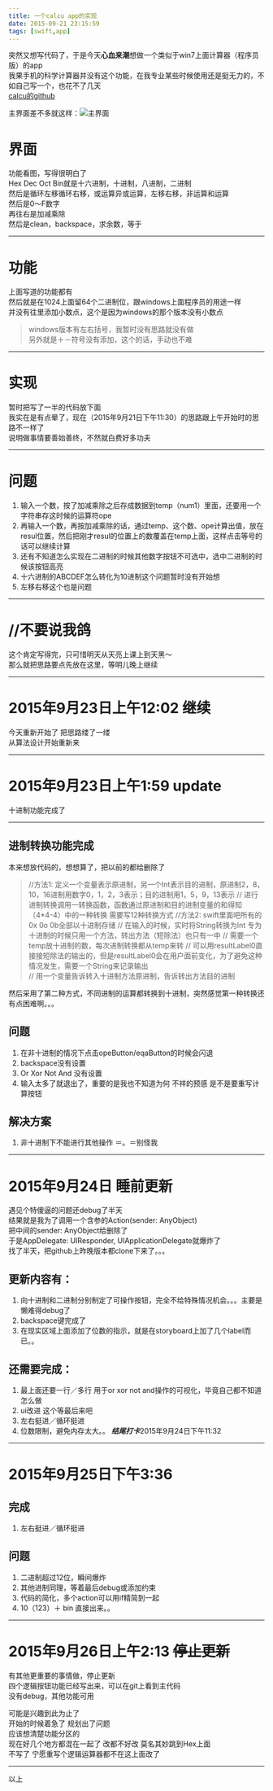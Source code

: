 ```yaml
---
title: 一个calcu app的实现
date: 2015-09-21 23:15:59
tags: [swift,app]
---
```

突然又想写代码了，于是今天**心血来潮**想做一个类似于win7上面计算器（程序员版）的app  
我果手机的科学计算器并没有这个功能，在我专业某些时候使用还是挺无力的，不如自己写一个，也花不了几天  
[calcu的github](https://github.com/gaoryrt/calcu)  
<!--more-->  
主界面差不多就这样：![主界面](//ww4.sinaimg.cn/large/a243ad6cjw1ewahgtk8v5j20g3099aaa.jpg)

# 界面
功能看图，写得很明白了  
Hex Dec Oct Bin就是十六进制，十进制，八进制，二进制  
然后是循环左移循环右移，或运算异或运算，左移右移，非运算和运算  
然后是0～F数字  
再往右是加减乘除  
然后是clean，backspace，求余数，等于  
***  
# 功能  
上面写道的功能都有  
然后就是在1024上面留64个二进制位，跟windows上面程序员的用途一样  
并没有往里添加小数点，这个是因为windows的那个版本没有小数点  
>windows版本有左右括号，我暂时没有思路就没有做  
另外就是＋－符号没有添加，这个的话，手动也不难  


***  
# 实现  
暂时把写了一半的代码放下面  
我实在是有点晕了，现在（2015年9月21日下午11:30）的思路跟上午开始时的思路不一样了  
说明做事情要善始善终，不然就白费好多功夫   


***  
# 问题
1. 输入一个数，按了加减乘除之后存成数据到temp（num1）里面，还要用一个字符串存这时候的运算符ope   
2. 再输入一个数，再按加减乘除的话，通过temp、这个数、ope计算出值，放在resul位置，然后把刚才resul的位置上的数覆盖在temp上面，这样点击等号的话可以继续计算  
3. 还有不知道怎么实现在二进制的时候其他数字按钮不可选中，选中二进制的时候该按钮高亮
4. 十六进制的ABCDEF怎么转化为10进制这个问题暂时没有开始想  
5. 左移右移这个也是问题
***  
# //不要说我鸽  
这个肯定写得完，只可惜明天从天亮上课上到天黑～  
那么就把思路要点先放在这里，等明儿晚上继续

***  

# 2015年9月23日上午12:02 继续  
今天重新开始了 把思路缕了一缕  
从算法设计开始重新来

*** 
# 2015年9月23日上午1:59 update
 十进制功能完成了
***  
## 进制转换功能完成  
本来想放代码的，想想算了，把以前的都给删除了  
> //方法1: 定义一个变量表示原进制，另一个Int表示目的进制，原进制2，8，10，16进制用数字0，1，2，3表示；目的进制用1，5，9，13表示
    //      进行进制转换调用一转换函数，函数通过原进制和目的进制变量的和得知（4*4-4）中的一种转换   需要写12种转换方式
    //方法2: swift里面吧所有的0x 0o 0b全部以十进制存储
    //      在输入的时候，实时将String转换为Int  专为十进制的时候只用一个方法，转出方法（短除法）也只有一中
    //      需要一个temp放十进制的数，每次进制转换都从temp来转 
    //      可以用resultLabel0直接接短除法的输出的，但是resultLabel0会在用户面前变化，为了避免这种情况发生，需要一个String来记录输出  
    //      用一个变量告诉转入十进制方法原进制，告诉转出方法目的进制

然后采用了第二种方式，不同进制的运算都转换到十进制，突然感觉第一种转换还有点困难啊。。。
## 问题  
1. 在非十进制的情况下点击opeButton/eqaButton的时候会闪退  
2. backspace没有设置  
3. Or Xor Not And 没有设置  
4. 输入太多了就退出了，重要的是我也不知道为何
不祥的预感   是不是要重写计算按钮  

## 解决方案  
1. 非十进制下不能进行其他操作 ＝。＝别怪我
***
# 2015年9月24日 睡前更新  
遇见个特傻逼的问题还debug了半天  
结果就是我为了调用一个含参的Action(sender: AnyObject)  
把中间的sender: AnyObject给删除了  
于是AppDelegate: UIResponder, UIApplicationDelegate就爆炸了  
找了半天，把github上昨晚版本都clone下来了。。。  
## 更新内容有：  
1. 向十进制和二进制分别制定了可操作按钮，完全不给特殊情况机会。。。主要是懒难得debug了  
2. backspace键完成了  
3. 在现实区域上面添加了位数的指示，就是在storyboard上加了几个label而已。。
  
## 还需要完成：  
  
1. 最上面还要一行／多行    用于or xor not and操作的可视化，毕竟自己都不知道怎么做  
2. ui改进  这个等最后来吧  
3. 左右挺进／循环挺进  
4. 位数限制，避免内存太大。。
***结尾打卡***2015年9月24日下午11:32
***  
# 2015年9月25日下午3:36  
## 完成  
1. 左右挺进／循环挺进
  
## 问题
1. 二进制超过12位，瞬间爆炸
2. 其他进制同理，等着最后debug或添加约束  
3. 代码的简化，多个action可以用if精简到一起
4. 10（123）＋ bin 直接出来。。
  
***  
# 2015年9月26日上午2:13 ~~停止更新~~ 
   
有其他更重要的事情做，停止更新  
四个逻辑按钮功能已经写出来，可以在git上看到主代码  
没有debug，其他功能可用  
  
可能是兴趣到此为止了  
开始的时候着急了 规划出了问题  
应该想清楚功能分区的  
现在好几个地方都混在一起了 改都不好改 莫名其妙跳到Hex上面  
不写了 宁愿重写个逻辑运算器都不在这上面改了  
***  
以上

